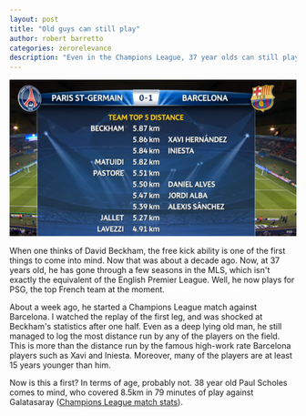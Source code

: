 ```yaml
---
layout: post
title: "Old guys can still play"
author: robert barretto
categories: zerorelevance
description: "Even in the Champions League, 37 year olds can still play in midfield."
---
```


![Distance run after first half of play. (from New York Times)](/img/posts/2013-04-11-beckham-runs.png)

When one thinks of David Beckham, the free kick ability is one of the first things to come into mind. Now that was about a decade ago. Now, at 37 years old, he has gone through a few seasons in the MLS, which isn't exactly the equivalent of the English Premier League. Well, he now plays for PSG, the top French team at the moment.

About a week ago, he started a Champions League match against Barcelona. I watched the replay of the first leg, and was shocked at Beckham's statistics after one half. Even as a deep lying old man, he still managed to log the most distance run by any of the players on the field. This is more than the distance run by the famous high-work rate Barcelona players such as Xavi and Iniesta. Moreover, many of the players are at least 15 years younger than him.

Now is this a first? In terms of age, probably not. 38 year old Paul Scholes comes to mind, who covered 8.5km in 79 minutes of play against Galatasaray  ([Champions League match stats](http://www.uefa.com/uefachampionsleague/season=2013/matches/live/day=1/session=2/match=2009494/index.html)).
